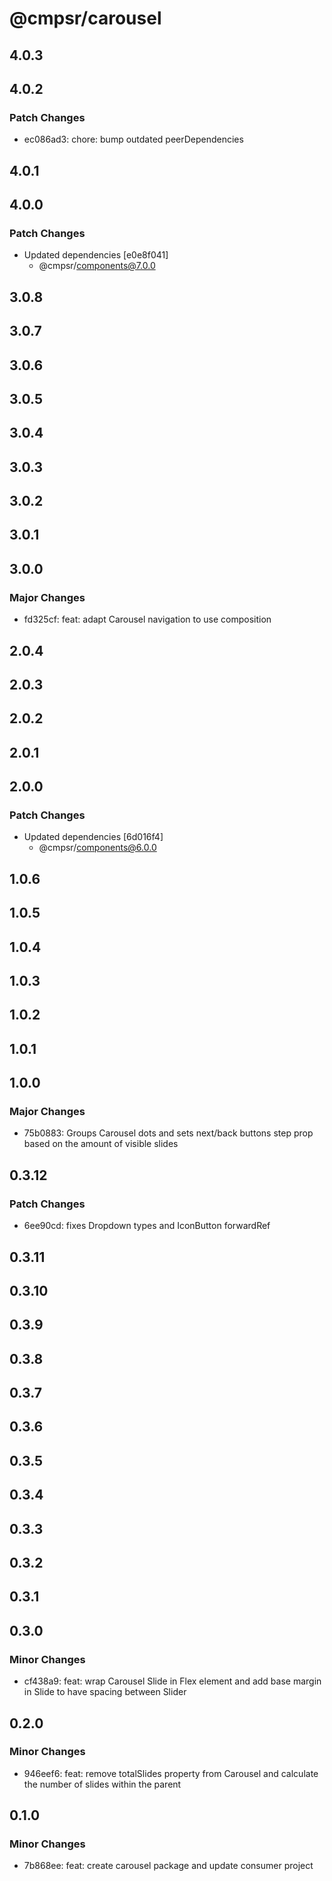 # @cmpsr/carousel

## 4.0.3

## 4.0.2

### Patch Changes

- ec086ad3: chore: bump outdated peerDependencies

## 4.0.1

## 4.0.0

### Patch Changes

- Updated dependencies [e0e8f041]
  - @cmpsr/components@7.0.0

## 3.0.8

## 3.0.7

## 3.0.6

## 3.0.5

## 3.0.4

## 3.0.3

## 3.0.2

## 3.0.1

## 3.0.0

### Major Changes

- fd325cf: feat: adapt Carousel navigation to use composition

## 2.0.4

## 2.0.3

## 2.0.2

## 2.0.1

## 2.0.0

### Patch Changes

- Updated dependencies [6d016f4]
  - @cmpsr/components@6.0.0

## 1.0.6

## 1.0.5

## 1.0.4

## 1.0.3

## 1.0.2

## 1.0.1

## 1.0.0

### Major Changes

- 75b0883: Groups Carousel dots and sets next/back buttons step prop based on the amount of visible slides

## 0.3.12

### Patch Changes

- 6ee90cd: fixes Dropdown types and IconButton forwardRef

## 0.3.11

## 0.3.10

## 0.3.9

## 0.3.8

## 0.3.7

## 0.3.6

## 0.3.5

## 0.3.4

## 0.3.3

## 0.3.2

## 0.3.1

## 0.3.0

### Minor Changes

- cf438a9: feat: wrap Carousel Slide in Flex element and add base margin in Slide to have spacing between Slider

## 0.2.0

### Minor Changes

- 946eef6: feat: remove totalSlides property from Carousel and calculate the number of slides within the parent

## 0.1.0

### Minor Changes

- 7b868ee: feat: create carousel package and update consumer project
